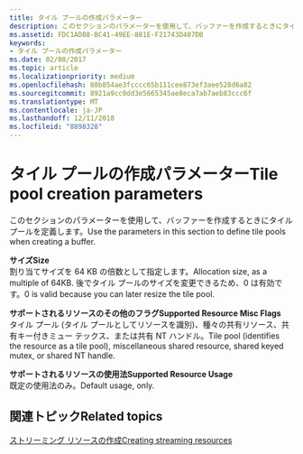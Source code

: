 ```yaml
---
title: タイル プールの作成パラメーター
description: このセクションのパラメーターを使用して、バッファーを作成するときにタイル プールを定義します。
ms.assetid: FDC1AD88-BC41-49EE-881E-F21743D407DB
keywords:
- タイル プールの作成パラメーター
ms.date: 02/08/2017
ms.topic: article
ms.localizationpriority: medium
ms.openlocfilehash: 88b854ae3fcccc65b111cee873ef3aee528d6a82
ms.sourcegitcommit: 8921a9cc0dd3e5665345ae8eca7ab7aeb83ccc6f
ms.translationtype: MT
ms.contentlocale: ja-JP
ms.lasthandoff: 12/11/2018
ms.locfileid: "8898328"
---
```

# <a name="tile-pool-creation-parameters"></a><span data-ttu-id="71073-104">タイル プールの作成パラメーター</span><span class="sxs-lookup"><span data-stu-id="71073-104">Tile pool creation parameters</span></span>


<span data-ttu-id="71073-105">このセクションのパラメーターを使用して、バッファーを作成するときにタイル プールを定義します。</span><span class="sxs-lookup"><span data-stu-id="71073-105">Use the parameters in this section to define tile pools when creating a buffer.</span></span>

<span data-ttu-id="71073-106"><span id="Size"></span><span id="size"></span><span id="SIZE"></span>**サイズ**</span><span class="sxs-lookup"><span data-stu-id="71073-106"><span id="Size"></span><span id="size"></span><span id="SIZE"></span>**Size**</span></span>  
<span data-ttu-id="71073-107">割り当てサイズを 64 KB の倍数として指定します。</span><span class="sxs-lookup"><span data-stu-id="71073-107">Allocation size, as a multiple of 64KB.</span></span> <span data-ttu-id="71073-108">後でタイル プールのサイズを変更できるため、0 は有効です。</span><span class="sxs-lookup"><span data-stu-id="71073-108">0 is valid because you can later resize the tile pool.</span></span>

<span data-ttu-id="71073-109"><span id="Supported_Resource_Misc_Flags"></span><span id="supported_resource_misc_flags"></span><span id="SUPPORTED_RESOURCE_MISC_FLAGS"></span>**サポートされるリソースのその他のフラグ**</span><span class="sxs-lookup"><span data-stu-id="71073-109"><span id="Supported_Resource_Misc_Flags"></span><span id="supported_resource_misc_flags"></span><span id="SUPPORTED_RESOURCE_MISC_FLAGS"></span>**Supported Resource Misc Flags**</span></span>  
<span data-ttu-id="71073-110">タイル プール (タイル プールとしてリソースを識別)、種々の共有リソース、共有キー付きミュー テックス、または共有 NT ハンドル。</span><span class="sxs-lookup"><span data-stu-id="71073-110">Tile pool (identifies the resource as a tile pool), miscellaneous shared resource, shared keyed mutex, or shared NT handle.</span></span>

<span data-ttu-id="71073-111"><span id="Supported_Resource_Usage"></span><span id="supported_resource_usage"></span><span id="SUPPORTED_RESOURCE_USAGE"></span>**サポートされるリソースの使用法**</span><span class="sxs-lookup"><span data-stu-id="71073-111"><span id="Supported_Resource_Usage"></span><span id="supported_resource_usage"></span><span id="SUPPORTED_RESOURCE_USAGE"></span>**Supported Resource Usage**</span></span>  
<span data-ttu-id="71073-112">既定の使用法のみ。</span><span class="sxs-lookup"><span data-stu-id="71073-112">Default usage, only.</span></span>

## <a name="span-idrelated-topicsspanrelated-topics"></a><span data-ttu-id="71073-113"><span id="related-topics"></span>関連トピック</span><span class="sxs-lookup"><span data-stu-id="71073-113"><span id="related-topics"></span>Related topics</span></span>


[<span data-ttu-id="71073-114">ストリーミング リソースの作成</span><span class="sxs-lookup"><span data-stu-id="71073-114">Creating streaming resources</span></span>](creating-streaming-resources.md)

 

 




